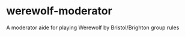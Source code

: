 werewolf-moderator
==================

A moderator aide for playing Werewolf by Bristol/Brighton group rules
